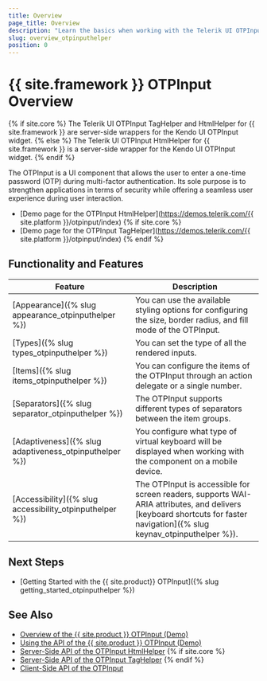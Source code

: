 ```yaml
---
title: Overview
page_title: Overview
description: "Learn the basics when working with the Telerik UI OTPInput for {{ site.framework }}."
slug: overview_otpinputhelper
position: 0
---
```


# {{ site.framework }} OTPInput Overview

{% if site.core %}
The Telerik UI OTPInput TagHelper and HtmlHelper for {{ site.framework }} are server-side wrappers for the Kendo UI OTPInput widget.
{% else %}
The Telerik UI OTPInput HtmlHelper for {{ site.framework }} is a server-side wrapper for the Kendo UI OTPInput widget.
{% endif %}

The OTPInput is a UI component that allows the user to enter a one-time password (OTP) during multi-factor authentication. Its sole purpose is to strengthen applications in terms of security while offering a seamless user experience during user interaction.

* [Demo page for the OTPInput HtmlHelper](https://demos.telerik.com/{{ site.platform }}/otpinput/index)
{% if site.core %}
* [Demo page for the OTPInput TagHelper](https://demos.telerik.com/{{ site.platform }}/otpinput/index)
{% endif %}

## Functionality and Features

|Feature|Description|
|-------|-----------|
| [Appearance]({% slug appearance_otpinputhelper %}) | You can use the available styling options for configuring the size, border radius, and fill mode of the OTPInput. |
| [Types]({% slug types_otpinputhelper %}) | You can set the type of all the rendered inputs. |
| [Items]({% slug items_otpinputhelper %}) | You can configure the items of the OTPInput through an action delegate or a single number. |
| [Separators]({% slug separator_otpinputhelper %}) | The OTPInput supports different types of separators between the item groups. |
| [Adaptiveness]({% slug adaptiveness_otpinputhelper %}) | You configure what type of virtual keyboard will be displayed when working with the component on a mobile device. |
| [Accessibility]({% slug accessibility_otpinputhelper %}) | The OTPInput is accessible for screen readers, supports WAI-ARIA attributes, and delivers [keyboard shortcuts for faster navigation]({% slug keynav_otpinputhelper %}). |

## Next Steps

* [Getting Started with the {{ site.product}} OTPInput]({% slug getting_started_otpinputhelper %})

## See Also

* [Overview of the {{ site.product }} OTPInput (Demo)](https://demos.telerik.com/aspnet-core/otpinput/index) 
* [Using the API of the {{ site.product }} OTPInput (Demo)](https://demos.telerik.com/aspnet-core/otpinput/api)
* [Server-Side API of the OTPInput HtmlHelper](/api/otpinput)
{% if site.core %}
* [Server-Side API of the OTPInput TagHelper](/api/taghelpers/otpinput)
{% endif %}
* [Client-Side API of the OTPInput](https://docs.telerik.com/kendo-ui/api/javascript/ui/otpinput)